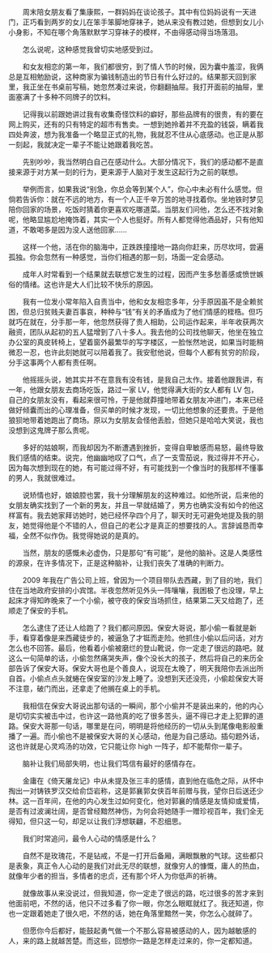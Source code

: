 　　周末陪女朋友看了集康熙，一群妈妈在谈论孩子。其中有位妈妈说有一天进门，正巧看到两岁的女儿在笨手笨脚地穿袜子，她从来没有教过她，但想到女儿小小身影，不知在哪个角落默默学习穿袜子的模样，不由得感动得当场落泪。

　　怎么说呢，这种感觉我曾切实地感受到过。

　　和女友相恋的第一年，我们都很穷，到了情人节的时候，因为囊中羞涩，我俩总是互相勉励说，这种商家为骗钱制造出的节日有什么好过的。结果那天回到家里，我正坐在书桌前写稿，她忽然凑过来说，你翻翻抽屉。我打开面前的抽屉，里面塞满了十多种不同牌子的饮料。

　　记得我以前跟她讲过我有收集奇怪饮料的癖好，那些品牌有的很贵，有的要在网上购买，还有的只有特定的超市有售卖。一想到她拎着并不充盈的钱袋，瞒着我四处奔波，想为我准备一个略显正式的礼物，我就忍不住从心底感动。也正是从那一刻起，我就决定一辈子不能让她跟着我吃苦。

　　先别吵吵，我当然明白自己在感动什么。大部分情况下，我们的感动都不是直接来源于对方某一刻的行为，更来源于人脑对于发生这起行为之前的联想。

　　举例而言，如果我说“别急，你总会等到某个人”，你心中未必有什么感觉。但倘若告诉你：就在不远的地方，有一个人正千辛万苦的地寻找着你。坐地铁时梦见陪你回家的场景，吃饭时猜着你更喜欢吃哪道菜。当朋友们问他，怎么还不找对象呢，他略显尴尬地掩饰着，其实一个人也挺好。所有人都觉得他酒品好，只有他知道，不敢喝多是因为没人送他回家……

　　这样一个他，活在你的脑海中，正跌跌撞撞地一路向你赶来，历尽坎坷，尝遍孤独。你会忽然有一种感觉，当你们相遇的那一刻，场面一定会感动。

　　成年人时常看到一个结果就去联想它发生的过程，因而产生多愁善感或愤世嫉俗的情绪。这也许是大人们比较不快乐的原因。

　　我有一位发小常年陷入自责当中，他和女友相恋多年，分手原因虽不是全赖贫困，但总归贫贱夫妻百事哀，种种与“钱”有关的矛盾成为了他们情感的桎梏。但巧就巧在就在，分手那一年，他忽然获得了贵人相助，公司运作起来，半年收获两次融资，团队从起初的五人猛增到了八十多人。我去他的公司找他聊天，他坐在独立办公室的真皮转椅上，望着窗外最繁华的写字楼区，一脸怅然地说，如果当时能稍微忍一忍，也许此刻她就可以陪着我了。我安慰他说，但每个人都有贫穷的阶段，分手这事两个人都有责任啊。

　　他摇摇头说，她其实并不在意我有没有钱，是我自己太作。接着他跟我讲，有一年，他跟女朋友去商场吃饭，路过一家 LV，他觉得满大街的女人都有 LV 包，自己的女朋友没有，看起来很可怜，于是他就莽撞地带着女朋友冲进门，本来已经做好倾囊而出的心理准备，但买单的时候才发现，一切比他想象的还要贵。于是他狼狈地带着她跑出了商场。原以为女朋友会怪他丢脸，但她只是哈哈大笑说，我也没想到这鬼牌子那么贵呢。

　　多好的姑娘啊，而我却因为不断遭遇到挫折，变得自卑敏感而易怒，最终导致我们感情的结束。说完，他幽幽地叹了口气，点了一支雪茄说，我过得并不开心，因为每次想到现在的她，有可能过得不好，有可能找到一个像当时的我那样不懂事的男人，我就很难过。

　　说矫情也好，娘娘腔也罢，我十分理解朋友的这种难过。如他所说，后来他的女朋友确实找到了一个新的男友，并且一早就结婚了，男方也确实没有如今的他这样富有。我去她家拜访她时，她已经怀孕四个月了，聊天时无可避免地提及我的朋友，她觉得他是个不错的人，但自己的老公才是真正的想要找的人。言辞诚恳而幸福，全然不似作伪。我觉得她说的是真的。

　　当然，朋友的感慨未必虚伪，只是那句“有可能”，是他的脑补。这是人类感性的源泉，在许多情况下，正是这种脑补，让我们丧失了准确的判断力。

　　2009 年我在广告公司上班，曾因为一个项目带队去西藏，到了目的地，我们住在当地政府安排的小宾馆。半夜忽然听见外头一阵嚷嚷，我困极了也没理，早上起床才得知昨晚来了一个小偷，被守夜的保安当场抓住，结果第二天又给跑了，还顺走了保安的手机。

　　怎么逮住了还让人给跑了？我们都问原因。保安大哥说，那小偷一看就是新手，看穿着像是来西藏徒步的，被逼急了才铤而走险。他抓住小偷以后问话，对方怎么也不回答。最后，他看着小偷被磨烂的登山靴说，你一定走了很远的路吧。就这么一句简单的话，小偷忽然痛哭失声，像个没长大的孩子，然后将自己的来历全部告诉了保安大哥。保安大哥也是个善良人，说现在太晚了，明天我陪你去派出所自首。小偷点点头就蜷在保安室的沙发上睡了。没想到天还没亮，小偷趁保安大哥不注意，破门而出，还拿走了他搁在桌上的手机。

　　我相信在保安大哥说出那句话的一瞬间，那个小偷并不是装出来的，他的内心是切切实实被击中过，也许这一路他真的吃了很多苦头，逼不得已才走上犯罪的道路。保安大哥那一句话，哪里是在问，明明是将他经历的一切从头到尾像电影般重播了一遍。而小偷也不是被保安大哥的关心感动，他是为自己感动。插句题外话，这也许就是心灵鸡汤的功效，它只能让你 high 一阵子，却不能帮你一辈子。

　　脑补让我们局部失明，也让我们笃信有最好的感情存在。

　　金庸在《倚天屠龙记》中从未提及张三丰的感情，直到他在临危之际，从怀中掏出一对铸铁罗汉交给俞岱岩称，这是郭襄郭女侠百年前赠与我，望你日后送还少林。这一百年间，在他的内心发生过如何变化，他对郭襄的情感是友情抑或爱情，是否有过波澜壮阔，是否曾经黯然神伤，为何会将她随手一赠珍视百年，我们全无得知，但只这一句，却足以让我们浮想联翩，不忍细思。

　　我们时常追问，最令人心动的情感是什么？

　　自然不是玫瑰花，不是钻戒，不是一打开后备厢，满眼飘散的气球。这些都只是表象，真正令人心动的是我们对此无尽的联想，就像穷人的慷慨，庸人的热血，就像年少者的担当，多情者的忠贞，还有那个坏人为你低声的祈祷。

　　就像故事从来没说过，但我知道，你一定走了很远的路，吃过很多的苦才来到他面前吧，不然的话，他只不过多看了你一眼，你怎么眼眶就红了。我还知道，你也一定跟着她走了很久吧，不然的话，她在角落里黯然一笑，你怎么心就碎了。

　　但愿你今后都好，能鼓起勇气做一个不那么容易被感动的人，因为越敏感的人，来的路上就越苦楚。而这些，回想你一路是怎样走过来的，你一定都知道。




